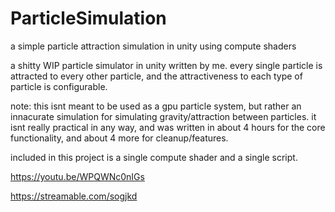 # ParticleSimulation
a simple particle attraction simulation in unity using compute shaders


a shitty WIP particle simulator in unity written by me. every single particle is attracted to every other particle, and the attractiveness to each type of particle is configurable.

note: this isnt meant to be used as a gpu particle system, but rather an innacurate simulation for simulating gravity/attraction between particles. it isnt really practical in any way, and was written in about 4 hours for the core functionality, and about 4 more for cleanup/features.

included in this project is a single compute shader and a single script.

https://youtu.be/WPQWNc0nIGs

https://streamable.com/sogjkd


